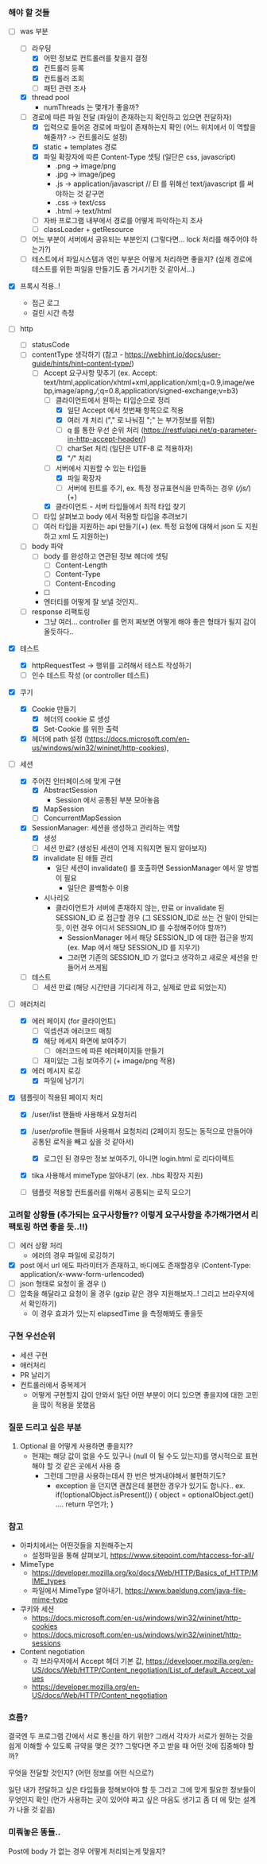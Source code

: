 ### 해야 할 것들
- [ ] was 부분
    - [ ] 라우팅
        - [x] 어떤 정보로 컨트롤러를 찾을지 결정
        - [x] 컨트롤러 등록
        - [x] 컨트롤러 조회
        - [ ] 패턴 관련 조사
    - [x] thread pool
        - numThreads 는 몇개가 좋을까?
    - [ ] 경로에 따른 파일 전달 (파일이 존재하는지 확인하고 있으면 전달하자)
        - [x] 입력으로 들어온 경로에 파일이 존재하는지 확인 (어느 위치에서 이 역할을 해줄까? -> 컨트롤러도 설정)
        - [x] static + templates 경로
        - [x] 파일 확장자에 따른 Content-Type 셋팅 (일단은  css, javascript)
            - .png -> image/png
            - .jpg -> image/jpeg
            - .js -> application/javascript // EI 를 위해선 text/javascript 를 써야하는 것 같구먼
            - .css -> text/css
            - .html -> text/html
        - [ ] 자바 프로그램 내부에서 경로를 어떻게 파악하는지 조사
        - [ ] classLoader + getResource
    - [ ] 어느 부분이 서버에서 공유되는 부분인지 (그렇다면... lock 처리를 해주어야 하는가?)
    - [ ] 테스트에서 파일시스템과 엮인 부분은 어떻게 처리하면 좋을지? (실제 경로에 테스트를 위한 파일을 만들기도 좀 거시기한 것 같아서...)
    
- [x] 프록시 적용..!
    - 접근 로그
    - 걸린 시간 측정
    
- [ ] http
    - [ ] statusCode
    - [ ] contentType 생각하기 (참고 - https://webhint.io/docs/user-guide/hints/hint-content-type/)
        - [ ] Accept 요구사항 맞추기 (ex. Accept: text/html,application/xhtml+xml,application/xml;q=0.9,image/webp,image/apng,*/*;q=0.8,application/signed-exchange;v=b3)
            - [ ] 클라이언트에서 원하는 타입순으로 정리
                - [x] 일단 Accept 에서 첫번째 항목으로 적용
                - [x] 여러 개 처리 ("," 로 나눠짐 ";" 는 부가정보를 위함) 
                - [ ] q 를 통한 우선 순위 처리 (https://restfulapi.net/q-parameter-in-http-accept-header/)
                - [ ] charSet 처리 (일단은 UTF-8 로 적용하자)
                - [x] "*/*" 처리
            - [ ] 서버에서 지원할 수 있는 타입들
                - [x] 파일 확장자
                - [ ] 서버에 힌트를 주기, ex. 특정 정규표현식을 만족하는 경우 (*/js/*) (+)
            - [x] 클라이언트 - 서버 타입들에서 최적 타입 찾기 
        - [ ] 타입 살펴보고 body 에서 적용할 타입을 추려보기
        - [ ] 여러 타입을 지원하는 api 만들기(+) (ex. 특정 요청에 대해서 json 도 지원하고 xml 도 지원하는)
    - [ ] body 파악
        - [ ] body 를 완성하고 연관된 정보 헤더에 셋팅
            - [ ] Content-Length
            - [ ] Content-Type
            - [ ] Content-Encoding
        - [ ]
        - 엔터티를 어떻게 잘 보낼 것인지..
    - [ ] response 리팩토링
        - 그냥 여러... controller 를 먼저 짜보면 어떻게 해야 좋은 형태가 될지 감이 올듯하다..
        
- [x] 테스트
    - [x] httpRequestTest -> 행위를 고려해서 테스트 작성하기
    - [ ] 인수 테스트 작성 (or controller 테스트)

- [x] 쿠기 
    - [x] Cookie 만들기
        - [x] 헤더의 cookie 로 생성
        - [x] Set-Cookie 를 위한 출력
    - [x] 헤더에 path 설정 (https://docs.microsoft.com/en-us/windows/win32/wininet/http-cookies),
    
- [ ] 세션
    - [x] 주어진 인터페이스에 맞게 구현
        - [x] AbstractSession
            - Session 에서 공통된 부분 모아놓음
        - [x] MapSession
        - [ ] ConcurrentMapSession
    - [x] SessionManager: 세션을 생성하고 관리하는 역할
        - [x] 생성
        - [ ] 세션 만료? (생성된 세션이 언제 지워지면 될지 알아보자)
        - [x] invalidate 된 애들 관리
            - 일단 세션이 invalidate() 를 호출하면 SessionManager 에서 알 방법이 필요
                - 일단은 콜백함수 이용 
        - 시나리오
            - 클라이언트가 서버에 존재하지 않는, 만료 or invalidate 된 SESSION_ID 로 접근할 경우 (그 SESSION_ID로 쓰는 건 말이 안되는 듯, 이런 경우 어디서 SESSION_ID 를 수정해주어야 할까?)
                - SessionManager 에서 해당 SESSION_ID 에 대한 접근을 방지 (ex. Map 에서 해당 SESSION_ID 를 지우기)
                - 그러면 기존의 SESSION_ID 가 없다고 생각하고 새로운 세션을 만들어서 쓰게됨
    - [ ] 테스트
        - [ ] 세션 만료 (해당 시간만큼 기다리게 하고, 실제로 만료 되었는지)

- [ ] 애러처리
    - [x] 에러 페이지 (for 클라이언트)
        - [ ] 익셉션과 애러코드 매칭
        - [x] 해당 메세지 화면에 보여주기
            - [ ] 애러코드에 따른 에러페이지들 만들기
        - [ ] 재미있는 그림 보여주기 (+ image/png 적용)
    - [x] 에러 메시지 로깅
        - [x] 파일에 남기기
        
 - [x] 템플릿이 적용된 페이지 처리
    - [x] /user/list 핸들바 사용해서 요청처리
    - [x] /user/profile 핸들바 사용해서 요청처리 (2페이지 정도는 동적으로 만들어야 공통된 로직을 빼고 싶을 것 같아서)
        - [x] 로그인 된 경우만 정보 보여주기, 아니면 login.html 로 리다이렉트
    - [x] tika 사용해서 mimeType 알아내기 (ex. .hbs 확장자 지원)
    - [ ] 템플릿 적용할 컨트롤러를 위해서 공통되는 로직 모으기


### 고려할 상황들 (추가되는 요구사항들?? 이렇게 요구사항을 추가해가면서 리팩토링 하면 좋을 듯..!!)
- [ ] 에러 상황 처리
    - 에러의 경우 파일에 로깅하기
- [x] post 에서 url 에도 파라미터가 존재하고, 바디에도 존재할경우 (Content-Type: application/x-www-form-urlencoded)
- [ ] json 형태로 요청이 올 경우 ()
- [ ] 압축을 해달라고 요청이 올 경우 (gzip 같은 경우 지원해보자..! 그리고 브라우저에서 확인하기)
    - 이 경우 효과가 있는지 elapsedTime 을 측정해봐도 좋을듯


### 구현 우선순위
- 세션 구현
- 애러처리
- PR 날리기
- 컨트롤러에서 중복제거
    - 어떻게 구현할지 감이 안와서 일단 어떤 부분이 어디 있으면 좋을지에 대한 고민을 많이 적용을 못했음

### 질문 드리고 싶은 부분
1. Optional 을 어떻게 사용하면 좋을지?? 
    - 현재는 해당 값이 없을 수도 있구나 (null 이 될 수도 있는지)를 명시적으로 표현해야 할 것 같은 곳에서 사용 중
        - 그런데 그만큼 사용하는데서 한 번은 벗겨내야해서 불편하기도?
            - exception 을 던지면 괜찮은데 불편한 경우가 있기도 합니다.. ex. if(!optionalObject.isPresent()) { object = optionalObject.get() .... return  무언가; } 


### 참고
- 아파치에서는 어떤것들을 지원해주는지 
    - 설정파일을 통해 살펴보기, https://www.sitepoint.com/htaccess-for-all/
- MimeType
    - https://developer.mozilla.org/ko/docs/Web/HTTP/Basics_of_HTTP/MIME_types
    - 파일에서 MimeType 알아내기, https://www.baeldung.com/java-file-mime-type
- 쿠키와 세션
    - https://docs.microsoft.com/en-us/windows/win32/wininet/http-cookies
    - https://docs.microsoft.com/en-us/windows/win32/wininet/http-sessions
- Content negotiation
    - 각 브라우저에서 Accept 헤더 기본 값, https://developer.mozilla.org/en-US/docs/Web/HTTP/Content_negotiation/List_of_default_Accept_values
    - https://developer.mozilla.org/en-US/docs/Web/HTTP/Content_negotiation

### 흐름?
결국엔 두 프로그램 간에서 서로 통신을 하기 위한?
그래서 각자가 서로가 원하는 것을 쉽게 이해할 수 있도록 규약을 맺은 것??
그렇다면 주고 받을 때 어떤 것에 집중해야 할까?

무엇을 전달할 것인지? (어떤 정보를 어떤 식으로?)

일단 내가 전달하고 싶은 타입들을 정해보아야 할 듯
그리고 그에 맞게 필요한 정보들이 무엇인지 확인 (먼가 사용하는 곳이 있어야 짜고 싶은 마음도 생기고 좀 더 에 맞는 설계가 나올 것 같음)



### 미뤄놓은 똥들..
Post에 body 가 없는 경우 어떻게 처리되는게 맞을지?
